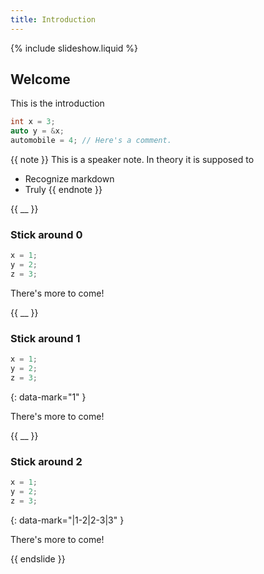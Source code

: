 ```yaml
---
title: Introduction
---
```


{% include slideshow.liquid %}

## Welcome

This is the introduction

```c++
int x = 3;
auto y = &x;
automobile = 4; // Here's a comment.
```

{{ note }}
This is a speaker note.  In theory it is supposed to

- Recognize markdown
- Truly
{{ endnote }}

{{ __ }}

### Stick around 0

```c++
x = 1;
y = 2;
z = 3;
```

There's more to come!

{{ __ }}

### Stick around 1

```c++
x = 1;
y = 2;
z = 3;
```
{: data-mark="1" }

There's more to come!

{{ __ }}

### Stick around 2

```c++
x = 1;
y = 2;
z = 3;
```
{: data-mark="|1-2|2-3|3" }

There's more to come!

{{ endslide }}
